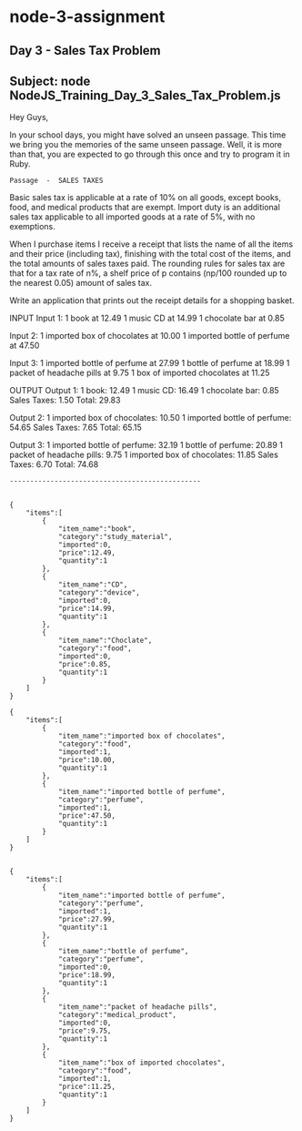 # node-3-assignment

Day 3 - Sales Tax Problem
-----------------------------------------------
Subject: node NodeJS_Training_Day_3_Sales_Tax_Problem.js
-----------------------------------------------
Hey Guys,


In your school days, you might have solved an unseen passage. This time we bring you the memories of the same unseen passage. Well, it is more than that, you are expected to go through this once and try to program it in Ruby.

~~~~~~~~~~~~~~~~~~~~~~~~~~~
Passage  -  SALES TAXES
~~~~~~~~~~~~~~~~~~~~~~~~~~~
Basic sales tax is applicable at a rate of 10% on all goods, except books, food, and medical products that are exempt. Import duty is an additional sales tax applicable to all imported goods at a rate of 5%, with no exemptions.

When I purchase items I receive a receipt that lists the name of all the items and their price (including tax), finishing with the total cost of the items, and the total amounts of sales taxes paid. The rounding rules for sales tax are that for a tax rate of n%, a shelf price of p contains (np/100 rounded up to the nearest 0.05) amount of sales tax.

Write an application that prints out the receipt details for a shopping basket.

INPUT
Input 1:
1 book at 12.49
1 music CD at 14.99
1 chocolate bar at 0.85

Input 2:
1 imported box of chocolates at 10.00
1 imported bottle of perfume at 47.50

Input 3:
1 imported bottle of perfume at 27.99
1 bottle of perfume at 18.99
1 packet of headache pills at 9.75
1 box of imported chocolates at 11.25

OUTPUT
Output 1:
1 book: 12.49
1 music CD: 16.49
1 chocolate bar: 0.85
Sales Taxes: 1.50
Total: 29.83

Output 2:
1 imported box of chocolates: 10.50
1 imported bottle of perfume: 54.65
Sales Taxes: 7.65
Total: 65.15

Output 3:
1 imported bottle of perfume: 32.19
1 bottle of perfume: 20.89
1 packet of headache pills: 9.75
1 imported box of chocolates: 11.85
Sales Taxes: 6.70
Total: 74.68
~~~~~~~~~~~~~~~~~~~~~~~~~~~
-----------------------------------------------


{
    "items":[
        {
            "item_name":"book",
            "category":"study_material",
            "imported":0,
            "price":12.49,
            "quantity":1
        },
        {
            "item_name":"CD",
            "category":"device",
            "imported":0,
            "price":14.99,
            "quantity":1
        },
        {
            "item_name":"Choclate",
            "category":"food",
            "imported":0,
            "price":0.85,
            "quantity":1
        }
    ]
}

{
    "items":[
        {
            "item_name":"imported box of chocolates",
            "category":"food",
            "imported":1,
            "price":10.00,
            "quantity":1
        },
        {
            "item_name":"imported bottle of perfume",
            "category":"perfume",
            "imported":1,
            "price":47.50,
            "quantity":1
        }
    ]
}


{
    "items":[
        {
            "item_name":"imported bottle of perfume",
            "category":"perfume",
            "imported":1,
            "price":27.99,
            "quantity":1
        },
        {
            "item_name":"bottle of perfume",
            "category":"perfume",
            "imported":0,
            "price":18.99,
            "quantity":1
        },
        {
            "item_name":"packet of headache pills",
            "category":"medical_product",
            "imported":0,
            "price":9.75,
            "quantity":1
        },
        {
            "item_name":"box of imported chocolates",
            "category":"food",
            "imported":1,
            "price":11.25,
            "quantity":1
        }
    ]
}